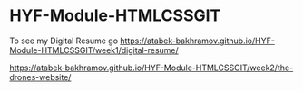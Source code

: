# HYF-Module-HTMLCSSGIT

To see my Digital Resume go https://atabek-bakhramov.github.io/HYF-Module-HTMLCSSGIT/week1/digital-resume/


https://atabek-bakhramov.github.io/HYF-Module-HTMLCSSGIT/week2/the-drones-website/
